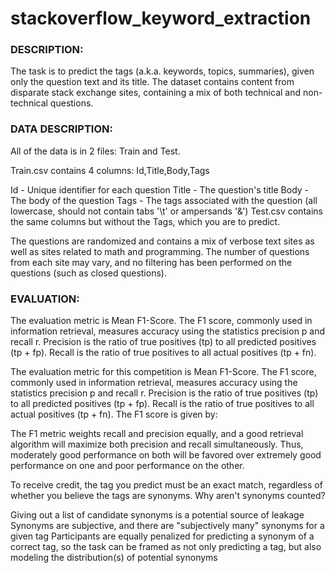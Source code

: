 # stackoverflow_keyword_extraction

### DESCRIPTION:
 The task is to predict the tags (a.k.a. keywords, topics, summaries), given only the question text and its title. The dataset contains content from disparate stack exchange sites, containing a mix of both technical and non-technical questions.
 
 ### DATA DESCRIPTION:
 All of the data is in 2 files: Train and Test.

Train.csv contains 4 columns: Id,Title,Body,Tags

Id - Unique identifier for each question
Title - The question's title
Body - The body of the question
Tags - The tags associated with the question (all lowercase, should not contain tabs '\t' or ampersands '&')
Test.csv contains the same columns but without the Tags, which you are to predict.

The questions are randomized and contains a mix of verbose text sites as well as sites related to math and programming. The number of questions from each site may vary, and no filtering has been performed on the questions (such as closed questions).

### EVALUATION:
The evaluation metric is  Mean F1-Score.  The F1 score, commonly used in information retrieval, measures accuracy using the statistics precision p and recall r. Precision is the ratio of true positives (tp) to all predicted positives (tp + fp). Recall is the ratio of true positives to all actual positives (tp + fn).


The evaluation metric for this competition is Mean F1-Score.  The F1 score, commonly used in information retrieval, measures accuracy using the statistics precision p and recall r. Precision is the ratio of true positives (tp) to all predicted positives (tp + fp). Recall is the ratio of true positives to all actual positives (tp + fn). The F1 score is given by:


The F1 metric weights recall and precision equally, and a good retrieval algorithm will maximize both precision and recall simultaneously. Thus, moderately good performance on both will be favored over extremely good performance on one and poor performance on the other.

To receive credit, the tag you predict must be an exact match, regardless of whether you believe the tags are synonyms.  Why aren't synonyms counted?

Giving out a list of candidate synonyms is a potential source of leakage
Synonyms are subjective, and there are "subjectively many" synonyms for a given tag
Participants are equally penalized for predicting a synonym of a correct tag, so the task can be framed as not only predicting a tag, but also modeling the distribution(s) of potential synonyms
